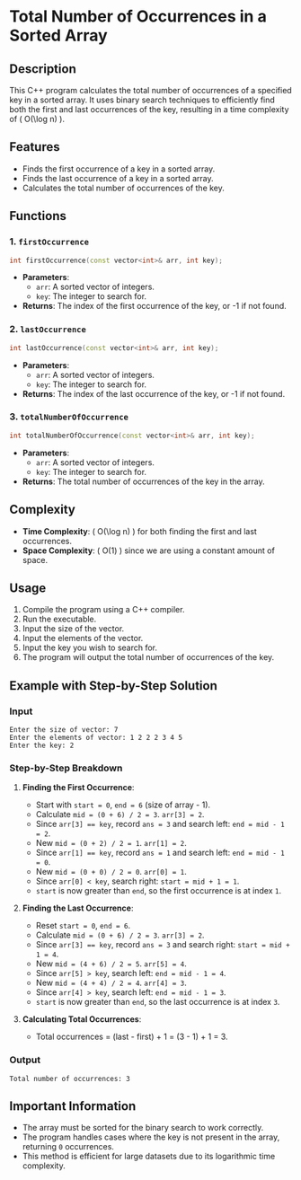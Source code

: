 # Total Number of Occurrences in a Sorted Array

## Description

This C++ program calculates the total number of occurrences of a specified key in a sorted array. It uses binary search techniques to efficiently find both the first and last occurrences of the key, resulting in a time complexity of \( O(\log n) \).

## Features

- Finds the first occurrence of a key in a sorted array.
- Finds the last occurrence of a key in a sorted array.
- Calculates the total number of occurrences of the key.

## Functions

### 1. `firstOccurrence`

```cpp
int firstOccurrence(const vector<int>& arr, int key);
```
- **Parameters**: 
  - `arr`: A sorted vector of integers.
  - `key`: The integer to search for.
- **Returns**: The index of the first occurrence of the key, or -1 if not found.

### 2. `lastOccurrence`

```cpp
int lastOccurrence(const vector<int>& arr, int key);
```
- **Parameters**:
  - `arr`: A sorted vector of integers.
  - `key`: The integer to search for.
- **Returns**: The index of the last occurrence of the key, or -1 if not found.

### 3. `totalNumberOfOccurrence`

```cpp
int totalNumberOfOccurrence(const vector<int>& arr, int key);
```
- **Parameters**:
  - `arr`: A sorted vector of integers.
  - `key`: The integer to search for.
- **Returns**: The total number of occurrences of the key in the array.

## Complexity

- **Time Complexity**: \( O(\log n) \) for both finding the first and last occurrences.
- **Space Complexity**: \( O(1) \) since we are using a constant amount of space.

## Usage

1. Compile the program using a C++ compiler.
2. Run the executable.
3. Input the size of the vector.
4. Input the elements of the vector.
5. Input the key you wish to search for.
6. The program will output the total number of occurrences of the key.

## Example with Step-by-Step Solution

### Input
```
Enter the size of vector: 7
Enter the elements of vector: 1 2 2 2 3 4 5
Enter the key: 2
```

### Step-by-Step Breakdown

1. **Finding the First Occurrence**:
   - Start with `start = 0`, `end = 6` (size of array - 1).
   - Calculate `mid = (0 + 6) / 2 = 3`. `arr[3] = 2`.
   - Since `arr[3] == key`, record `ans = 3` and search left: `end = mid - 1 = 2`.
   - New `mid = (0 + 2) / 2 = 1`. `arr[1] = 2`.
   - Since `arr[1] == key`, record `ans = 1` and search left: `end = mid - 1 = 0`.
   - New `mid = (0 + 0) / 2 = 0`. `arr[0] = 1`.
   - Since `arr[0] < key`, search right: `start = mid + 1 = 1`.
   - `start` is now greater than `end`, so the first occurrence is at index `1`.

2. **Finding the Last Occurrence**:
   - Reset `start = 0`, `end = 6`.
   - Calculate `mid = (0 + 6) / 2 = 3`. `arr[3] = 2`.
   - Since `arr[3] == key`, record `ans = 3` and search right: `start = mid + 1 = 4`.
   - New `mid = (4 + 6) / 2 = 5`. `arr[5] = 4`.
   - Since `arr[5] > key`, search left: `end = mid - 1 = 4`.
   - New `mid = (4 + 4) / 2 = 4`. `arr[4] = 3`.
   - Since `arr[4] > key`, search left: `end = mid - 1 = 3`.
   - `start` is now greater than `end`, so the last occurrence is at index `3`.

3. **Calculating Total Occurrences**:
   - Total occurrences = (last - first) + 1 = (3 - 1) + 1 = 3.

### Output
```
Total number of occurrences: 3
```

## Important Information

- The array must be sorted for the binary search to work correctly.
- The program handles cases where the key is not present in the array, returning `0` occurrences.
- This method is efficient for large datasets due to its logarithmic time complexity.

